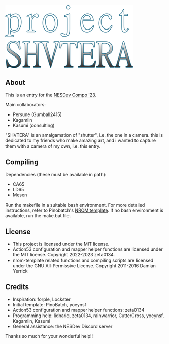 <img src="graphics/title/title transparent.svg" style="max-width:80%;" />

## About

This is an entry for the [NESDev Compo '23](https://itch.io/jam/nesdev-compo-2023).

Main collaborators:
- Persune (Gumball2415)
- Kagamiin
- Kasumi (consulting)

"SHVTERA" is an amalgamation of "shutter", i.e. the one in a camera. this is dedicated to my friends who make amazing art, and i wanted to capture them with a camera of my own, i.e. this entry.

## Compiling

Dependencies (these must be available in path):
- CA65
- LD65
- Mesen

Run the makefile in a suitable bash environment. For more detailed instructions, refer to Pinobatch's [NROM template](https://github.com/pinobatch/nrom-template). If no bash environment is available, run the make.bat file.

## License

- This project is licensed under the MIT license.
- Action53 configuration and mapper helper functions are licensed under the MIT license. Copyright 2022-2023 zeta0134.
- nrom-template related functions and compiling scripts are licensed under the GNU All-Permissive License. Copyright 2011-2016 Damian Yerrick

## Credits

- Inspiration: forple, Lockster
- Initial template: PinoBatch, yoeynsf
- Action53 configuration and mapper helper functions: zeta0134
- Programming help: lidnariq, zeta0134, rainwarrior, CutterCross, yoeynsf, Kagamiin, Kasumi
- General assistance: the NESDev Discord server

Thanks so much for your wonderful help!!

